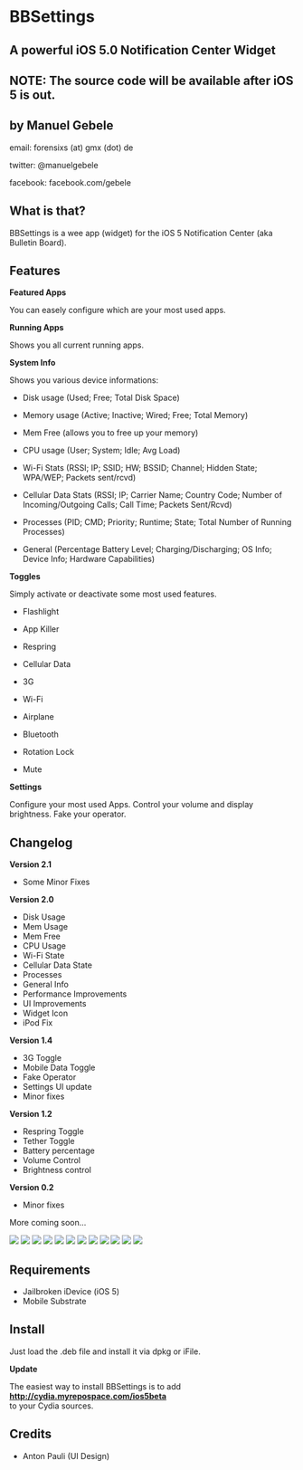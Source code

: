 BBSettings
===============
A powerful iOS 5.0 Notification Center Widget
---------------------------------------------
NOTE: The source code will be available after iOS 5 is out.
-------------

by Manuel Gebele
----------------

email: forensixs (at) gmx (dot) de

twitter: @manuelgebele

facebook: facebook.com/gebele


What is that?
-------------

BBSettings is a wee app (widget) for the iOS 5 Notification Center 
(aka Bulletin Board).


Features
--------

<b>Featured Apps</b>

You can easely configure which are your most used apps.

<b>Running Apps</b>

Shows you all current running apps.

<b>System Info</b>

Shows you various device informations:

* Disk usage (Used; Free; Total Disk Space)

* Memory usage (Active; Inactive; Wired; Free; Total Memory)

* Mem Free (allows you to free up your memory)

* CPU usage (User; System; Idle; Avg Load)

* Wi-Fi Stats (RSSI; IP; SSID; HW; BSSID; Channel; Hidden State; WPA/WEP; Packets sent/rcvd)

* Cellular Data Stats (RSSI; IP; Carrier Name; Country Code; Number of Incoming/Outgoing Calls; Call Time; Packets Sent/Rcvd)

* Processes (PID; CMD; Priority; Runtime; State; Total Number of Running Processes)

* General (Percentage Battery Level; Charging/Discharging; OS Info; Device Info; Hardware Capabilities)

<b>Toggles</b>

Simply activate or deactivate some most used features.

* Flashlight

* App Killer

* Respring

* Cellular Data

* 3G

* Wi-Fi

* Airplane

* Bluetooth

* Rotation Lock

* Mute

<b>Settings</b>

Configure your most used Apps. Control your volume and display brightness. Fake your operator.

Changelog
---------

<b>Version 2.1</b>

* Some Minor Fixes

<b>Version 2.0</b>

* Disk Usage
* Mem Usage
* Mem Free
* CPU Usage
* Wi-Fi State
* Cellular Data State
* Processes
* General Info
* Performance Improvements
* UI Improvements
* Widget Icon
* iPod Fix

<b>Version 1.4</b>

* 3G Toggle
* Mobile Data Toggle
* Fake Operator
* Settings UI update
* Minor fixes

<b>Version 1.2</b>

* Respring Toggle
* Tether Toggle
* Battery percentage
* Volume Control
* Brightness control 

<b>Version 0.2</b>

* Minor fixes

More coming soon…

[![](http://img853.imageshack.us/img853/1368/img0066n.png)](http://img853.imageshack.us/img853/1368/img0066n.png)
[![](http://img683.imageshack.us/img683/1188/img0067n.png)](http://img683.imageshack.us/img683/1188/img0067n.png)
[![](http://img109.imageshack.us/img109/1637/img0068f.png)](http://img109.imageshack.us/img109/1637/img0068f.png)
[![](http://img34.imageshack.us/img34/3569/img0069a.png)](hhttp://img34.imageshack.us/img34/3569/img0069a.png)
[![](http://img546.imageshack.us/img546/9533/img0056f.png)](http://img546.imageshack.us/img546/9533/img0056f.png)
[![](http://img692.imageshack.us/img692/9351/img0055s.png)](http://img692.imageshack.us/img692/9351/img0055s.png)
[![](http://img829.imageshack.us/img829/8885/img0073o.png)](http://img829.imageshack.us/img829/8885/img0073o.png)
[![](http://img232.imageshack.us/img232/2150/img0059m.png)](http://img232.imageshack.us/img232/2150/img0059m.png)
[![](http://img98.imageshack.us/img98/8517/img0057e.png)](http://img98.imageshack.us/img98/8517/img0057e.png)
[![](http://img683.imageshack.us/img683/262/img0061e.png)](http://img683.imageshack.us/img683/262/img0061e.png)
[![](http://img508.imageshack.us/img508/7870/img0060r.png)](http://img508.imageshack.us/img508/7870/img0060r.png)
[![](http://img854.imageshack.us/img854/3084/img0062.png)](http://img854.imageshack.us/img854/3084/img0062.png)


Requirements
------------

* Jailbroken iDevice (iOS 5)
* Mobile Substrate

Install
-------

Just load the .deb file and install it via dpkg or iFile.<br />

<b>Update</b><br />

The easiest way to install BBSettings is to add <b>http://cydia.myrepospace.com/ios5beta </b><br />
to your Cydia sources. 

Credits
--------

* Anton Pauli (UI Design)


